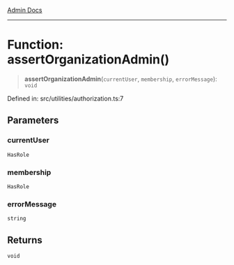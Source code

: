 [Admin Docs](/)

***

# Function: assertOrganizationAdmin()

> **assertOrganizationAdmin**(`currentUser`, `membership`, `errorMessage`): `void`

Defined in: src/utilities/authorization.ts:7

## Parameters

### currentUser

`HasRole`

### membership

`HasRole`

### errorMessage

`string`

## Returns

`void`
